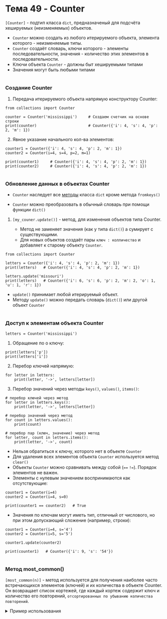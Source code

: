 # Тема 49 - Counter

`[Counter]` - подтип класса `dict`, предназначеный для подсчёта хешируемых (неизменяемых) объектов.

   - `Counter` можно создать из любого итерируемого объекта, элемента которого - неизменяемые типы.
   - `Counter` создаёт словарь, ключи которого - элементы последовательности, значения - количество этих элементов в последовательности.
   - Ключи объекта `Counter` - должны быт хешируемыми типами
   - Значения могут быть любыми типами
#
### Создание Counter  

1. Передача итерируемого объекта напрямую конструктору Counter:
```
from collections import Counter

counter = Counter('mississippi')     # Создаем счетчик на основе строки
print(counter)                       # Counter({'i': 4, 's': 4, 'p': 2, 'm': 1})
```
2. Явное указание начального кол-ва элементов:
```
counter1 = Counter({'i': 4, 's': 4, 'p': 2, 'm': 1})
counter2 = Counter(i=4, s=4, p=2, m=1)

print(counter1)     # Counter({'i': 4, 's': 4, 'p': 2, 'm': 1})
print(counter2)     # Counter({'i': 4, 's': 4, 'p': 2, 'm': 1})
```
#
### Обновление данных в объектах Counter

- `Counter` наследует все [методы](https://github.com/Skif3195/Python-Learning/blob/Guides/Python%20Core/Шпаргалка%20№5%20-%20Методы%20Словарей.md) класса `dict` кроме метода `fromkeys()`

- `Counter` можно преобразовать в обычный словарь при помощи функции `dict()`
1. `[my_couner.update()]` - метод, для изменения объектов типа Counter.  

      - Метод не заменяет значения (как у типа `dict()`) а сумирует с существующими.
      - Для новых объектов создаёт пары `ключ : колличество` и добавляет к старому объекту `Counter`.
```
from collections import Counter

letters = Counter({'i': 4, 's': 4, 'p': 2, 'm': 1})
print(letters)   # Counter({'i': 4, 's': 4, 'p': 2, 'm': 1})

letters.update('missouri')
print(letters)   # Counter({'i': 6, 's': 6, 'p': 2, 'm': 2, 'o': 1, 'u': 1, 'r': 1})
```

- `update()` принимает любой итерируемый объект.
- Методу `update()` можно передать словарь (`dict()`) или другой объект `Counter`
#
### Доступ к элементам объекта Counter  

`letters = Counter('mississippi')`  

1. Обращение по о ключу:
```
print(letters['p'])
print(letters['i'])
```
2. Перебор ключей напрямую:
```
for letter in letters:
    print(letter, '->', letters[letter])
```
3. Перебор значений через методы `keys()`, `values()`, `items()`:
```
# перебор ключей через метод
for letter in letters.keys():
    print(letter, '->', letters[letter])

# перебор значений через метод
for count in letters.values():
    print(count)

# перебор пар (ключ, значение) через метод
for letter, count in letters.items():
    print(letter, '->', count)
```
- Нельзя обратиться к ключу, которого нет в объекте `Counter`
- Для удаления всех элементов объекта `Counter` используется метод `clear()`
- Объекты `Counter` можно сравнивать между собой (`==`  `!=`). Порядок элементов не важен.
- Элементы с нулевым значением воспринимаются как отсутствующие:
```
counter1 = Counter(i=4)
counter2 = Counter(i=4, s=0)

print(counter1 == counter2)   # True
```
- Значения по ключам могут иметь тип, отличный от числового, но при этом допускающий сложение (например, строки):
```
counter1 = Counter(i=4, s='4')
counter2 = Counter(i=5, s='5')

counter1.update(counter2)

print(counter1)   # Counter({'i': 9, 's': '54'})
```
#
### Метод most_common()

`[most_common(n)]` - метод используется для получения наиболее часто встречающихся элементов (ключей) и их количества в объекте Counter. Он возвращает список кортежей, где каждый кортеж содержит ключ и количество его повторений, `отсортированных по убыванию количества повторений`.
<details>
  <summary>Пример использования</summary> 
   
```
from collections import Counter

# Создаем объект Counter
counter = Counter({'a': 3, 'b': 1, 'c': 2, 'd': 3})

# Получаем наиболее часто встречающиеся элементы
most_common_elements = counter.most_common()

# Выводим результат
print(most_common_elements)   # [('a', 3), ('d', 3), ('c', 2), ('b', 1)]
```
<details>

- `[n]` - необязательный аргумент, при указании, метод возвращает `n` самых часто-повторяемых аргументов.
<details>
  <summary>Пример использования</summary> 

```

```
<details>



